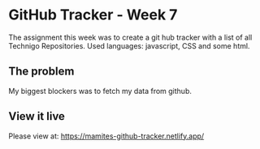 # GitHub Tracker - Week 7 

The assignment this week was to create a git hub tracker with a list of all Technigo Repositories. 
Used languages: javascript, CSS and some html.
## The problem

My biggest blockers was to fetch my data from github. 


## View it live

Please view at: https://mamites-github-tracker.netlify.app/
